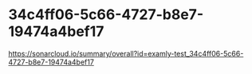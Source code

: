 # 34c4ff06-5c66-4727-b8e7-19474a4bef17
https://sonarcloud.io/summary/overall?id=examly-test_34c4ff06-5c66-4727-b8e7-19474a4bef17
